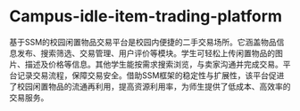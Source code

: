 # Campus-idle-item-trading-platform
基于SSM的校园闲置物品交易平台是校园内便捷的二手交易场所。它涵盖物品信息发布、搜索筛选、交易管理、用户评价等模块。学生可轻松上传闲置物品的图片、描述及价格等信息。其他学生能按需求搜索浏览，与卖家沟通并完成交易。平台记录交易流程，保障交易安全。借助SSM框架的稳定性与扩展性，该平台促进了校园闲置物品的流通再利用，提高资源利用率，为师生提供了低成本、高效率的交易服务。
